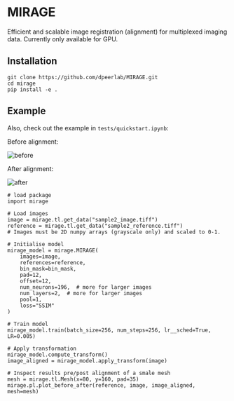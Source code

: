 # MIRAGE

Efficient and scalable image registration (alignment) for multiplexed imaging data. Currently only available for GPU.

## Installation

```
git clone https://github.com/dpeerlab/MIRAGE.git
cd mirage
pip install -e .
```

## Example

Also, check out the example in `tests/quickstart.ipynb`:

Before alignment:

![before](media/vis/before_registration.png)

After alignment:

![after](media/vis/after_registration.png)


```
# load package
import mirage

# Load images
image = mirage.tl.get_data("sample2_image.tiff")
reference = mirage.tl.get_data("sample2_reference.tiff")
# Images must be 2D numpy arrays (grayscale only) and scaled to 0-1.

# Initialise model
mirage_model = mirage.MIRAGE(
    images=image,
    references=reference,
    bin_mask=bin_mask,
    pad=12,
    offset=12,
    num_neurons=196,  # more for larger images
    num_layers=2,  # more for larger images
    pool=1, 
    loss="SSIM"
)

# Train model
mirage_model.train(batch_size=256, num_steps=256, lr__sched=True, LR=0.005)

# Apply transformation
mirage_model.compute_transform()
image_aligned = mirage_model.apply_transform(image)

# Inspect results pre/post alignment of a smale mesh
mesh = mirage.tl.Mesh(x=80, y=160, pad=35)
mirage.pl.plot_before_after(reference, image, image_aligned, mesh=mesh)
```
